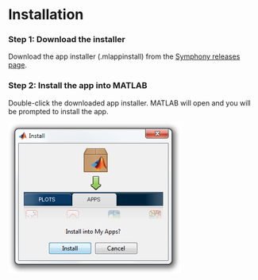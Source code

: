 # Installation

### Step 1: Download the installer
Download the app installer (.mlappinstall) from the [Symphony releases page](https://github.com/Symphony-DAS/symphony-matlab/releases).

### Step 2: Install the app into MATLAB
Double-click the downloaded app installer. MATLAB will open and you will be prompted to install the app.

![installation](images/installation/installation.png)
